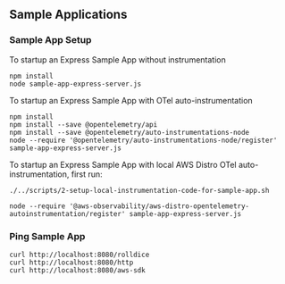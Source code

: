 ## Sample Applications

### Sample App Setup
To startup an Express Sample App without instrumentation
```
npm install
node sample-app-express-server.js
```

To startup an Express Sample App with OTel auto-instrumentation
```
npm install
npm install --save @opentelemetry/api
npm install --save @opentelemetry/auto-instrumentations-node
node --require '@opentelemetry/auto-instrumentations-node/register' sample-app-express-server.js
```

To startup an Express Sample App with local AWS Distro OTel auto-instrumentation, first run:
```
./../scripts/2-setup-local-instrumentation-code-for-sample-app.sh
```
```
node --require '@aws-observability/aws-distro-opentelemetry-autoinstrumentation/register' sample-app-express-server.js
```
### Ping Sample App
```
curl http://localhost:8080/rolldice
curl http://localhost:8080/http
curl http://localhost:8080/aws-sdk
```
